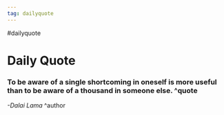 ```yaml
---
tag: dailyquote
---
```


#dailyquote

# Daily Quote

### To be aware of a single shortcoming in oneself is more useful than to be aware of a thousand in someone else. ^quote
*-Dalai Lama* ^author
